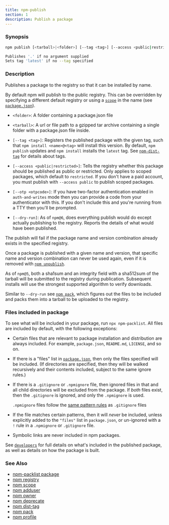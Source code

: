 ```yaml
---
title: npm-publish
section: 1
description: Publish a package
---
```


### Synopsis

```bash
npm publish [<tarball>|<folder>] [--tag <tag>] [--access <public|restricted>] [--otp otpcode] [--dry-run]

Publishes '.' if no argument supplied
Sets tag 'latest' if no --tag specified
```

### Description

Publishes a package to the registry so that it can be installed by name.

By default npm will publish to the public registry. This can be overridden
by specifying a different default registry or using a
[`scope`](/using-npm/scope) in the name (see
[`package.json`](/configuring-npm/package-json)).

- `<folder>`: A folder containing a package.json file

- `<tarball>`: A url or file path to a gzipped tar archive containing a
  single folder with a package.json file inside.

- `[--tag <tag>]`: Registers the published package with the given tag, such
  that `npm install <name>@<tag>` will install this version. By default,
  `npm publish` updates and `npm install` installs the `latest` tag. See
  [`npm-dist-tag`](npm-dist-tag) for details about tags.

- `[--access <public|restricted>]`: Tells the registry whether this package
  should be published as public or restricted. Only applies to scoped
  packages, which default to `restricted`. If you don't have a paid
  account, you must publish with `--access public` to publish scoped
  packages.

- `[--otp <otpcode>]`: If you have two-factor authentication enabled in
  `auth-and-writes` mode then you can provide a code from your
  authenticator with this. If you don't include this and you're running
  from a TTY then you'll be prompted.

- `[--dry-run]`: As of `npm@6`, does everything publish would do except
  actually publishing to the registry. Reports the details of what would
  have been published.

The publish will fail if the package name and version combination already
exists in the specified registry.

Once a package is published with a given name and version, that specific
name and version combination can never be used again, even if it is removed
with [`npm unpublish`](/commands/npm-unpublish).

As of `npm@5`, both a sha1sum and an integrity field with a sha512sum of the
tarball will be submitted to the registry during publication. Subsequent
installs will use the strongest supported algorithm to verify downloads.

Similar to `--dry-run` see [`npm pack`](/commands/npm-pack), which figures
out the files to be included and packs them into a tarball to be uploaded
to the registry.

### Files included in package

To see what will be included in your package, run `npx npm-packlist`. All
files are included by default, with the following exceptions:

- Certain files that are relevant to package installation and distribution
  are always included. For example, `package.json`, `README.md`,
  `LICENSE`, and so on.

- If there is a "files" list in
  [`package.json`](/configuring-npm/package-json), then only the files
  specified will be included. (If directories are specified, then they
  will be walked recursively and their contents included, subject to the
  same ignore rules.)

- If there is a `.gitignore` or `.npmignore` file, then ignored files in
  that and all child directories will be excluded from the package. If
  _both_ files exist, then the `.gitignore` is ignored, and only the
  `.npmignore` is used.

  `.npmignore` files follow the [same pattern
  rules](https://git-scm.com/book/en/v2/Git-Basics-Recording-Changes-to-the-Repository#_ignoring)
  as `.gitignore` files

- If the file matches certain patterns, then it will _never_ be included,
  unless explicitly added to the `"files"` list in `package.json`, or
  un-ignored with a `!` rule in a `.npmignore` or `.gitignore` file.

- Symbolic links are never included in npm packages.

See [`developers`](/using-npm/developers) for full details on what's
included in the published package, as well as details on how the package is
built.

### See Also

- [npm-packlist package](http://npm.im/npm-packlist)
- [npm registry](/using-npm/registry)
- [npm scope](/using-npm/scope)
- [npm adduser](/commands/npm-adduser)
- [npm owner](/commands/npm-owner)
- [npm deprecate](/commands/npm-deprecate)
- [npm dist-tag](/commands/npm-dist-tag)
- [npm pack](/commands/npm-pack)
- [npm profile](/commands/npm-profile)
